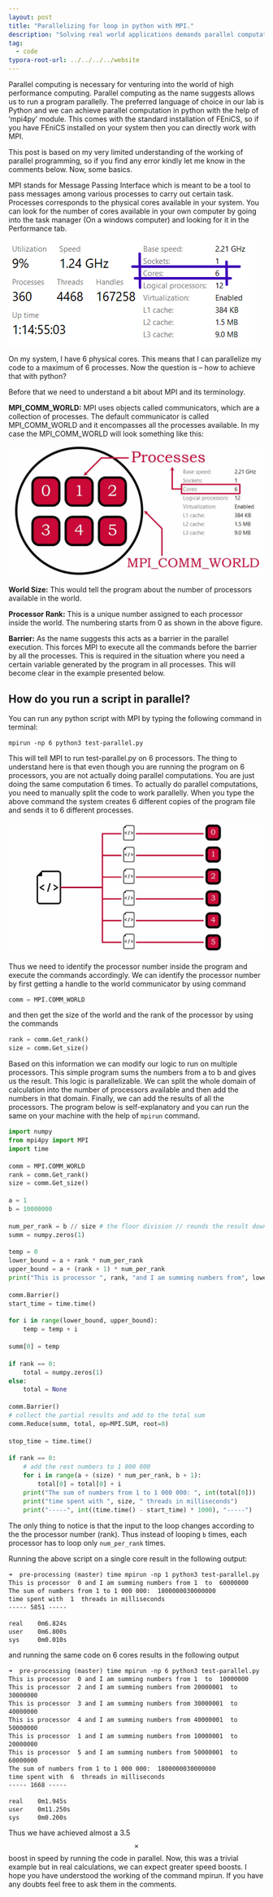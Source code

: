 ```yaml
---
layout: post
title: "Parallelizing for loop in python with MPI."
description: "Solving real world applications demands parallel computation."
tag: 
  - code
typora-root-url: ../../../../website
---
```


Parallel computing is necessary for venturing into the world of high performance computing. Parallel computing as the name suggests allows us to run a program parallelly. The preferred language of choice in our lab is Python and we can achieve parallel computation in python with the help of ‘mpi4py’ module. This comes with the standard installation of FEniCS, so if you have FEniCS installed on your system then you can directly work with MPI.

This post is based on my very limited understanding of the working of parallel programming, so if you find any error kindly let me know in the comments below. Now, some basics.

MPI stands for Message Passing Interface which is meant to be a tool to pass messages among various processes to carry out certain task. Processes corresponds to the physical cores available in your system. You can look for the number of cores available in your own computer by going into the task manager (On a windows computer) and looking for it in the Performance tab.

![my_system](/assets/images/my_system.png)

On my system, I have 6 physical cores. This means that I can parallelize my code to a maximum of 6 processes. Now the question is – how to achieve that with python?

Before that we need to understand a bit about MPI and its terminology.

**MPI_COMM_WORLD:** MPI uses objects called communicators, which are a collection of processes. The default communicator is called MPI_COMM_WORLD and it encompasses all the processes available. In my case the MPI_COMM_WORLD will look something like this:

![comm_world-1](/assets/images/comm_world-1.jpeg)

**World Size:** This would tell the program about the number of processors available in the world.

**Processor Rank:** This is a unique number assigned to each processor inside the world. The numbering starts from 0 as shown in the above figure.

**Barrier:** As the name suggests this acts as a barrier in the parallel execution. This forces MPI to execute all the commands before the barrier by all the processes. This is required in the situation where you need a certain variable generated by the program in all processes. This will become clear in the example presented below.

## How do you run a script in parallel?

You can run any python script with MPI by typing the following command in terminal:

```
mpirun -np 6 python3 test-parallel.py
```

This will tell MPI to run test-parallel.py on 6 processors. The thing to understand here is that even though you are running the program on 6 processors, you are not actually doing parallel computations. You are just doing the same computation 6 times. To actually do parallel computations, you need to manually split the code to work parallelly. When you type the above command the system creates 6 different copies of the program file and sends it to 6 different processes.

![split](/assets/images/split.jpeg)

Thus we need to identify the processor number inside the program and execute the commands accordingly. We can identify the processor number by first getting a handle to the world communicator by using command

```python
comm = MPI.COMM_WORLD
```

and then get the size of the world and the rank of the processor by using the commands

```python
rank = comm.Get_rank()
size = comm.Get_size()
```

Based on this information we can modify our logic to run on multiple processors. This simple program sums the numbers from a to b and gives us the result. This logic is parallelizable. We can split the whole domain of calculation into the number of processors available and then add the numbers in that domain. Finally, we can add the results of all the processors. The program below is self-explanatory and you can run the same on your machine with the help of `mpirun` command.

```python
import numpy
from mpi4py import MPI
import time

comm = MPI.COMM_WORLD
rank = comm.Get_rank()
size = comm.Get_size()

a = 1
b = 10000000

num_per_rank = b // size # the floor division // rounds the result down to the nearest whole number.
summ = numpy.zeros(1)

temp = 0
lower_bound = a + rank * num_per_rank
upper_bound = a + (rank + 1) * num_per_rank
print("This is processor ", rank, "and I am summing numbers from", lower_bound," to ", upper_bound - 1, flush=True)

comm.Barrier()
start_time = time.time()

for i in range(lower_bound, upper_bound):
    temp = temp + i

summ[0] = temp

if rank == 0:
    total = numpy.zeros(1)
else:
    total = None

comm.Barrier()
# collect the partial results and add to the total sum
comm.Reduce(summ, total, op=MPI.SUM, root=0)

stop_time = time.time()

if rank == 0:
    # add the rest numbers to 1 000 000
    for i in range(a + (size) * num_per_rank, b + 1):
        total[0] = total[0] + i
    print("The sum of numbers from 1 to 1 000 000: ", int(total[0]))
    print("time spent with ", size, " threads in milliseconds")
    print("-----", int((time.time() - start_time) * 1000), "-----")
```

The only thing to notice is that the input to the loop changes according to the the processor number (rank). Thus instead of looping `b` times, each processor has to loop only `num_per_rank` times.

Running the above script on a single core result in the following output:

```
➜  pre-processing (master) time mpirun -np 1 python3 test-parallel.py
This is processor  0 and I am summing numbers from 1  to  60000000
The sum of numbers from 1 to 1 000 000:  1800000030000000
time spent with  1  threads in milliseconds
----- 5851 -----

real    0m6.824s
user    0m6.800s
sys     0m0.010s
```

and running the same code on 6 cores results in the following output

```
➜  pre-processing (master) time mpirun -np 6 python3 test-parallel.py
This is processor  0 and I am summing numbers from 1  to  10000000
This is processor  2 and I am summing numbers from 20000001  to  30000000
This is processor  3 and I am summing numbers from 30000001  to  40000000
This is processor  4 and I am summing numbers from 40000001  to  50000000
This is processor  1 and I am summing numbers from 10000001  to  20000000
This is processor  5 and I am summing numbers from 50000001  to  60000000
The sum of numbers from 1 to 1 000 000:  1800000030000000
time spent with  6  threads in milliseconds
----- 1668 -----

real    0m1.945s
user    0m11.250s
sys     0m0.200s
```

Thus we have achieved almost a 3.5$$\times$$ boost in speed by running the code in parallel. Now, this was a trivial example but in real calculations, we can expect greater speed boosts. I hope you have understood the working of the command mpirun. If you have any doubts feel free to ask them in the comments.
